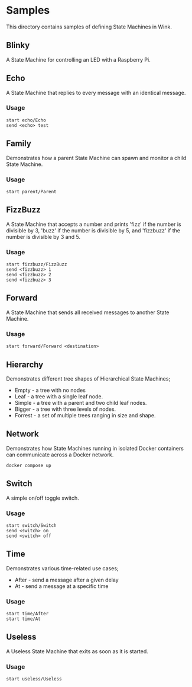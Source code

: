 # Samples

This directory contains samples of defining State Machines in Wink.

## Blinky

A State Machine for controlling an LED with a Raspberry Pi.

## Echo

A State Machine that replies to every message with an identical message.

### Usage

```
start echo/Echo
send <echo> test
```

## Family

Demonstrates how a parent State Machine can spawn and monitor a child State Machine.

### Usage

```
start parent/Parent
```

## FizzBuzz

A State Machine that accepts a number and prints 'fizz' if the number is divisible by 3, 'buzz' if the number is divisible by 5, and 'fizzbuzz' if the number is divisible by 3 and 5.

### Usage

```
start fizzbuzz/FizzBuzz
send <fizzbuzz> 1
send <fizzbuzz> 2
send <fizzbuzz> 3
```

## Forward

A State Machine that sends all received messages to another State Machine.

### Usage

```
start forward/Forward <destination>
```

## Hierarchy

Demonstrates different tree shapes of Hierarchical State Machines;

- Empty - a tree with no nodes
- Leaf - a tree with a single leaf node.
- Simple - a tree with a parent and two child leaf nodes.
- Bigger - a tree with three levels of nodes.
- Forrest - a set of multiple trees ranging in size and shape.

## Network

Demonstrates how State Machines running in isolated Docker containers can communicate across a Docker network.

```
docker compose up
```

## Switch

A simple on/off toggle switch.

### Usage

```
start switch/Switch
send <switch> on
send <switch> off
```

## Time

Demonstrates various time-related use cases;
- After - send a message after a given delay
- At - send a message at a specific time

### Usage

```
start time/After
start time/At
```

## Useless

A Useless State Machine that exits as soon as it is started.

### Usage

```
start useless/Useless
```
